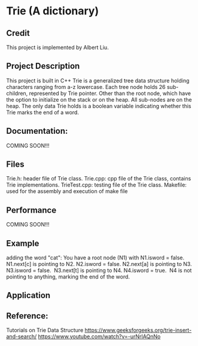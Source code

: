 # Trie (A dictionary)

## Credit
This project is implemented by Albert Liu. 

## Project Description
This project is built in C++
Trie is a generalized tree data structure holding characters ranging from a-z lowercase. 
Each tree node holds 26 sub-children, represented by Trie pointer. 
Other than the root node, which have the option to initialize on the stack or on the heap. All sub-nodes are on the heap. 
The only data Trie holds is a boolean variable indicating whether this Trie marks the end of a word. 

## Documentation: 
COMING SOON!!!

## Files
Trie.h: header file of Trie class. 
Trie.cpp: cpp file of the Trie class, contains Trie implementations. 
TrieTest.cpp: testing file of the Trie class. 
Makefile: used for the assembly and execution of make file

## Performance
COMING SOON!!!

## Example
adding the word "cat": 
You have a root node (N1) with N1.isword = false. 
N1.next[c] is pointing to N2. N2.isword = false. 
N2.next[a] is pointing to N3. N3.isword = false.  
N3.next[t] is pointing to N4. N4.isword = true. 
N4 is not pointing to anything, marking the end of the word. 

## Application

## Reference: 
Tutorials on Trie Data Structure
https://www.geeksforgeeks.org/trie-insert-and-search/
https://www.youtube.com/watch?v=-urNrIAQnNo